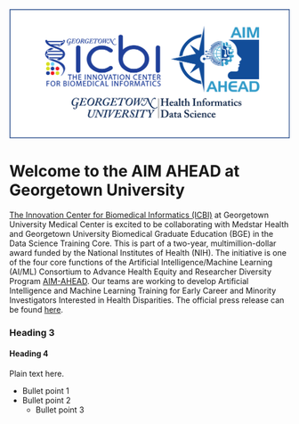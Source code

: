 
<img src="icbi-aimahead-hids.png" alt="Powered by" width="600"/>

# Welcome to the AIM AHEAD at Georgetown University 

[The Innovation Center for Biomedical Informatics (ICBI)](https://icbi.georgetown.edu) at Georgetown University Medical Center is excited to be collaborating with Medstar Health and Georgetown University Biomedical Graduate Education (BGE) in the Data Science Training Core. This is part of a two-year, multimillion-dollar award funded by the National Institutes of Health (NIH). The initiative is one of the four core functions of the Artificial Intelligence/Machine Learning (AI/ML) Consortium to Advance Health Equity and Researcher Diversity Program [AIM-AHEAD](https://aim-ahead.net/home/about/what). Our teams are working to develop Artificial Intelligence and Machine Learning Training for Early Career and Minority Investigators Interested in Health Disparities. The official press release can be found [here](https://gumc.georgetown.edu/news-release/medstar-health-and-georgetown-university-medical-center-to-develop-ai-and-machine-learning-training/#_ga=2.202613521.142986531.1666014106-1590463721.1663162675).

### Heading 3

#### Heading 4

Plain text here. 

* Bullet point 1
* Bullet point 2
  - Bullet point 3
  



